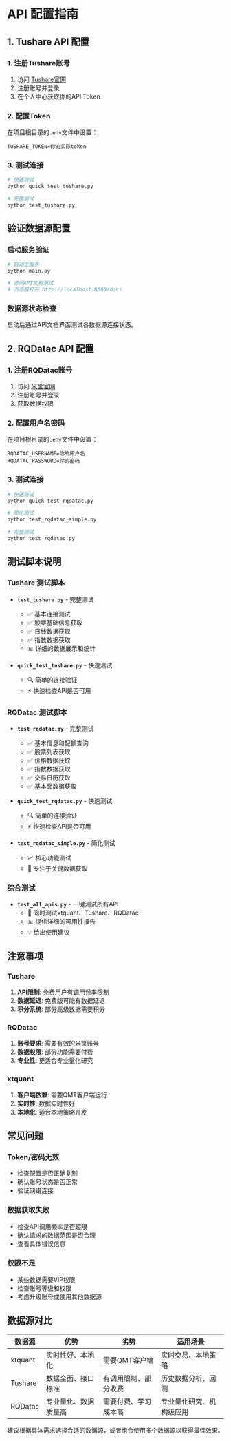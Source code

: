 # API 配置指南

## 1. Tushare API 配置

### 1. 注册Tushare账号
1. 访问 [Tushare官网](https://tushare.pro/)
2. 注册账号并登录
3. 在个人中心获取你的API Token

### 2. 配置Token
在项目根目录的`.env`文件中设置：
```
TUSHARE_TOKEN=你的实际token
```

### 3. 测试连接
```bash
# 快速测试
python quick_test_tushare.py

# 完整测试
python test_tushare.py
```

## 验证数据源配置

### 启动服务验证
```bash
# 启动主服务
python main.py

# 访问API文档测试
# 浏览器打开 http://localhost:8000/docs
```

### 数据源状态检查
启动后通过API文档界面测试各数据源连接状态。

## 2. RQDatac API 配置

### 1. 注册RQDatac账号
1. 访问 [米筐官网](https://www.ricequant.com/)
2. 注册账号并登录
3. 获取数据权限

### 2. 配置用户名密码
在项目根目录的`.env`文件中设置：
```
RQDATAC_USERNAME=你的用户名
RQDATAC_PASSWORD=你的密码
```

### 3. 测试连接
```bash
# 快速测试
python quick_test_rqdatac.py

# 简化测试
python test_rqdatac_simple.py

# 完整测试
python test_rqdatac.py
```

## 测试脚本说明

### Tushare 测试脚本
- **`test_tushare.py`** - 完整测试
  - ✅ 基本连接测试
  - ✅ 股票基础信息获取
  - ✅ 日线数据获取
  - ✅ 指数数据获取
  - 📊 详细的数据展示和统计

- **`quick_test_tushare.py`** - 快速测试
  - 🔍 简单的连接验证
  - ⚡ 快速检查API是否可用

### RQDatac 测试脚本
- **`test_rqdatac.py`** - 完整测试
  - ✅ 基本信息和配额查询
  - ✅ 股票列表获取
  - ✅ 价格数据获取
  - ✅ 指数数据获取
  - ✅ 交易日历获取
  - ✅ 基本面数据获取

- **`quick_test_rqdatac.py`** - 快速测试
  - 🔍 简单的连接验证
  - ⚡ 快速检查API是否可用

- **`test_rqdatac_simple.py`** - 简化测试
  - 📈 核心功能测试
  - 🎯 专注于关键数据获取

### 综合测试
- **`test_all_apis.py`** - 一键测试所有API
  - 🚀 同时测试xtquant、Tushare、RQDatac
  - 📊 提供详细的可用性报告
  - 💡 给出使用建议

## 注意事项

### Tushare
1. **API限制**: 免费用户有调用频率限制
2. **数据延迟**: 免费版可能有数据延迟
3. **积分系统**: 部分高级数据需要积分

### RQDatac
1. **账号要求**: 需要有效的米筐账号
2. **数据权限**: 部分功能需要付费
3. **专业性**: 更适合专业量化研究

### xtquant
1. **客户端依赖**: 需要QMT客户端运行
2. **实时性**: 数据实时性好
3. **本地化**: 适合本地策略开发

## 常见问题

### Token/密码无效
- 检查配置是否正确复制
- 确认账号状态是否正常
- 验证网络连接

### 数据获取失败
- 检查API调用频率是否超限
- 确认请求的数据范围是否合理
- 查看具体错误信息

### 权限不足
- 某些数据需要VIP权限
- 检查账号等级和权限
- 考虑升级账号或使用其他数据源

## 数据源对比

| 数据源 | 优势 | 劣势 | 适用场景 |
|--------|------|------|----------|
| xtquant | 实时性好、本地化 | 需要QMT客户端 | 实时交易、本地策略 |
| Tushare | 数据全面、接口标准 | 有调用限制、部分收费 | 历史数据分析、回测 |
| RQDatac | 专业量化、数据质量高 | 需要付费、学习成本高 | 专业量化研究、机构级应用 |

建议根据具体需求选择合适的数据源，或者组合使用多个数据源以获得最佳效果。